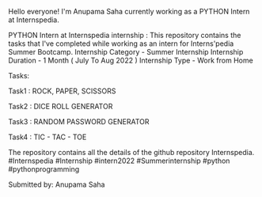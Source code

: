 Hello everyone!
I'm Anupama Saha currently working as a PYTHON Intern at Internspedia.

PYTHON Intern at Internspedia internship : This repository contains the tasks that I've completed while working as an intern for Interns'pedia Summer Bootcamp. 
Internship Category - Summer Internship
Internship Duration - 1 Month ( July To Aug 2022 ) 
Internship Type - Work from Home 

Tasks:

Task1 : ROCK, PAPER, SCISSORS

Task2 : DICE ROLL GENERATOR

Task3 : RANDOM PASSWORD GENERATOR 

Task4 : TIC - TAC - TOE

The repository contains all the details of the github repository Internspedia. #Internspedia #Internship #intern2022 #Summerinternship #python #pythonprogramming

Submitted by: Anupama Saha

